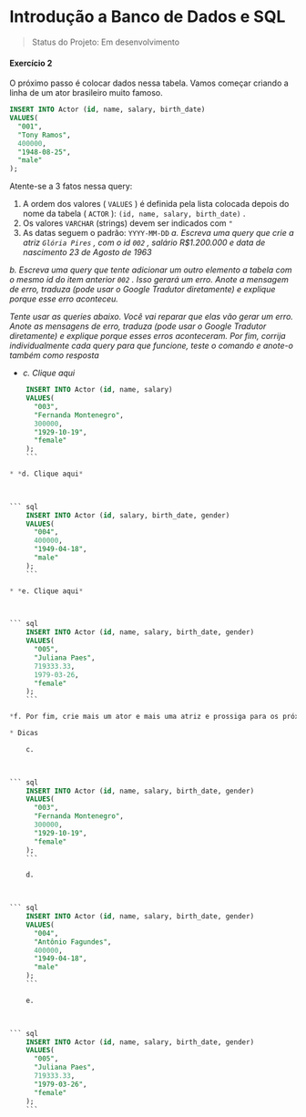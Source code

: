 # Introdução a Banco de Dados e SQL

> Status do Projeto: Em desenvolvimento

<h4>Exercício 2</h4>

O próximo passo é colocar dados nessa tabela. Vamos começar criando a linha de um ator brasileiro muito famoso.

``` sql
INSERT INTO Actor (id, name, salary, birth_date)
VALUES(
  "001", 
  "Tony Ramos",
  400000,
  "1948-08-25", 
  "male"
);
```

Atente-se a 3 fatos nessa query:

1. A ordem dos valores ( `VALUES` ) é definida pela lista colocada depois do nome da tabela ( `ACTOR` ): `(id, name, salary, birth_date)` .
2. Os valores `VARCHAR` (strings) devem ser indicados com `"`
3. As datas seguem o padrão: `YYYY-MM-DD`
*a. Escreva uma query que crie a atriz `Glória Pires` , com o id `002` , salário R$1.200.000 e data de nascimento 23 de Agosto de 1963*

*b. Escreva uma query que tente adicionar um outro elemento a tabela com o mesmo id do item anterior `002` . Isso gerará um erro. Anote a mensagem de erro, traduza (pode usar o Google Tradutor diretamente) e explique porque esse erro aconteceu.*

*Tente usar as queries abaixo. Você vai reparar que elas vão gerar um erro. Anote as mensagens de erro, traduza (pode usar o Google Tradutor diretamente) e explique porque esses erros aconteceram. Por fim, corrija individualmente cada query para que funcione, teste o comando e anote-o também como resposta*

* *c. Clique aqui*

    

``` sql
    INSERT INTO Actor (id, name, salary)
    VALUES(
      "003", 
      "Fernanda Montenegro",
      300000,
      "1929-10-19", 
      "female"
    );
    ```

* *d. Clique aqui*

    

``` sql
    INSERT INTO Actor (id, salary, birth_date, gender)
    VALUES(
      "004",
      400000,
      "1949-04-18", 
      "male"
    );
    ```

* *e. Clique aqui*

    

``` sql
    INSERT INTO Actor (id, name, salary, birth_date, gender)
    VALUES(
      "005", 
      "Juliana Paes",
      719333.33,
      1979-03-26, 
      "female"
    );
    ```

*f. Por fim, crie mais um ator e mais uma atriz e prossiga para os próximos exercícios.*

* Dicas

    c.

    

``` sql
    INSERT INTO Actor (id, name, salary, birth_date, gender)
    VALUES(
      "003", 
      "Fernanda Montenegro",
      300000,
      "1929-10-19", 
      "female"
    );
    ```

    d.

    

``` sql
    INSERT INTO Actor (id, name, salary, birth_date, gender)
    VALUES(
      "004", 
      "Antônio Fagundes",
      400000,
      "1949-04-18", 
      "male"
    );
    ```

    e.

    

``` sql
    INSERT INTO Actor (id, name, salary, birth_date, gender)
    VALUES(
      "005", 
      "Juliana Paes",
      719333.33,
      "1979-03-26", 
      "female"
    );
    ```
